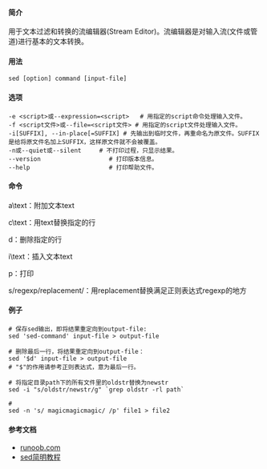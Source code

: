 #### 简介

用于文本过滤和转换的流编辑器(Stream Editor)。流编辑器是对输入流(文件或管道)进行基本的文本转换。


#### 用法

```
sed [option] command [input-file]
```



#### 选项

```
-e <script>或--expression=<script>	# 用指定的script命令处理输入文件。
-f <script文件>或--file=<script文件>	# 用指定的script文件处理输入文件。
-i[SUFFIX], --in-place[=SUFFIX]	# 先输出到临时文件，再重命名为原文件。SUFFIX是给将原文件名加上SUFFIX，这样原文件就不会被覆盖。
-n或--quiet或--silent		# 不打印过程，只显示结果。
--version					# 打印版本信息。
--help						# 打印帮助文件。
```

#### 命令

  a\text：附加文本text

  c\text：用text替换指定的行  

  d：删除指定的行

  i\text：插入文本text

  p：打印

  s/regexp/replacement/：用replacement替换满足正则表达式regexp的地方

#### 例子

  ```shell
# 保存sed输出，即将结果重定向到output-file:  
sed 'sed-command' input-file > output-file
    
# 删除最后一行，将结果重定向到output-file：  
sed '$d' input-file > output-file  
# "$"的作用请参考正则表达式，意为最后一行。
  
# 将指定目录path下的所有文件里的oldstr替换为newstr
sed -i "s/oldstr/newstr/g" `grep oldstr -rl path`

# 
sed -n 's/ magicmagicmagic/ /p' file1 > file2
  ```

#### 参考文档

- [runoob.com](http://www.runoob.com/linux/linux-comm-sed.html)
- [sed简明教程](https://coolshell.cn/articles/9104.html)